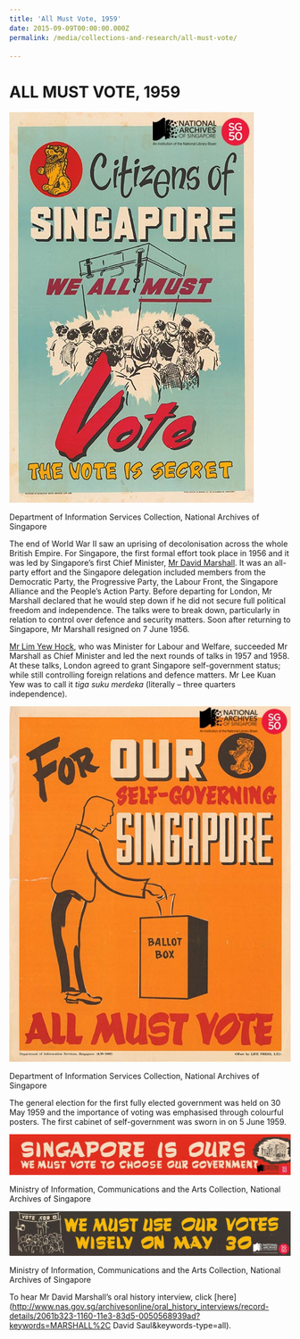 ```yaml
---
title: 'All Must Vote, 1959'
date: 2015-09-09T00:00:00.000Z
permalink: /media/collections-and-research/all-must-vote/

---
```



<iframe id="pxcelframe" src="//t.sharethis.com/a/t_.htm?ver=0.345.16984&amp;cid=c010#rnd=1577950711705&amp;cid=c010&amp;dmn=www.nas.gov.sg&amp;tt=t.dhj&amp;dhjLcy=22&amp;lbl=pxcel&amp;flbl=pxcel&amp;ll=d&amp;ver=0.345.16984&amp;ell=d&amp;cck=__stid&amp;pn=%2Fblogs%2Farchivistpick%2Fall-must-vote%2F&amp;qs=na&amp;rdn=www.nas.gov.sg&amp;rpn=%2Fblogs%2Farchivistpick%2F&amp;rqs=na&amp;cc=SG&amp;cont=AS&amp;ipaddr=" style="display: none;"></iframe>

# ALL MUST VOTE, 1959

![Department of Information Services Collection, National Archives of Singapore](../../../images/blogs/2015-09-09-l.jpg)

Department of Information Services Collection, National Archives of Singapore

The end of World War II saw an uprising of decolonisation across the whole British Empire. For Singapore, the first formal effort took place in 1956 and it was led by Singapore’s first Chief Minister, [Mr David Marshall](http://www.nas.gov.sg/archivesonline/photographs/record-details/b4533947-1161-11e3-83d5-0050568939ad). It was an all-party effort and the Singapore delegation included members from the Democratic Party, the Progressive Party, the Labour Front, the Singapore Alliance and the People’s Action Party. Before departing for London, Mr Marshall declared that he would step down if he did not secure full political freedom and independence. The talks were to break down, particularly in relation to control over defence and security matters. Soon after returning to Singapore, Mr Marshall resigned on 7 June 1956.

[Mr Lim Yew Hock](http://www.nas.gov.sg/archivesonline/photographs/record-details/618bdf90-1162-11e3-83d5-0050568939ad), who was Minister for Labour and Welfare, succeeded Mr Marshall as Chief Minister and led the next rounds of talks in 1957 and 1958. At these talks, London agreed to grant Singapore self-government status; while still controlling foreign relations and defence matters. Mr Lee Kuan Yew was to call it *tiga suku merdeka* (literally – three quarters independence).

![Department of Information Services Collection, National Archives of Singapore](../../../images/blogs/2015-09-09-l2.jpg)

Department of Information Services Collection, National Archives of Singapore

The general election for the first fully elected government was held on 30 May 1959 and the importance of voting was emphasised through colourful posters. The first cabinet of self-government was sworn in on 5 June 1959.

![Ministry of Information, Communications and the Arts Collection, National Archives of Singapore](../../../images/blogs/2015-09-09-l3.jpg)

Ministry of Information, Communications and the Arts Collection, National Archives of Singapore

![2015-09-09 (../../../images/blogs/2015-09-09-l4.jpg)(4)](../../../images/blogs/2015-09-09-L4.jpg)

Ministry of Information, Communications and the Arts Collection, National Archives of Singapore

To hear Mr David Marshall’s oral history interview, click [here](http://www.nas.gov.sg/archivesonline/oral_history_interviews/record-details/2061b323-1160-11e3-83d5-0050568939ad?keywords=MARSHALL%2C David Saul&keywords-type=all).

